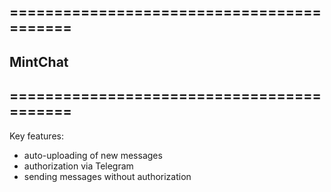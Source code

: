 ==========================================
---------------------------------------------------
MintChat
---------------------------------------------------
==========================================
---------------------------------------------------


Key features:
- auto-uploading of new messages
- authorization via Telegram
- sending messages without authorization
